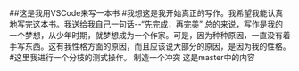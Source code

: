 ##这是我用VSCode来写一本书
#我想这是我开始真正的写作。我希望我能认真地写完这本书。我送给我自己一句话--“先完成，再完美”
总的来说，写作是我的一个梦想，从少年时期，就梦想成为一个作家。可是，因为种种原因，一直没有着手写东西。这有我性格方面的原因，而且应该说大部分的原因，是因为我的性格。
#这里我进行一个分枝的测式操作。
制造一个冲突
这是master中的内容